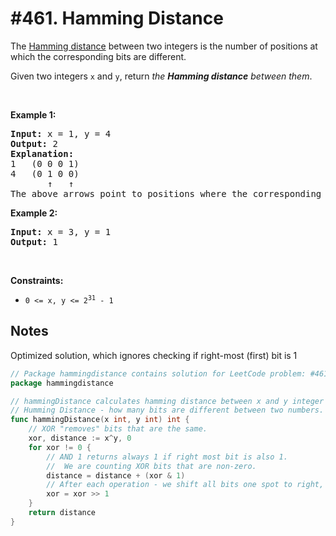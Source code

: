# #461. Hamming Distance

<p>The <a href="https://en.wikipedia.org/wiki/Hamming_distance" target="_blank">Hamming distance</a> between two integers is the number of positions at which the corresponding bits are different.</p>

<p>Given two integers <code>x</code> and <code>y</code>, return <em>the <strong>Hamming distance</strong> between them</em>.</p>

<p>&nbsp;</p>
<p><strong class="example">Example 1:</strong></p>

<pre><strong>Input:</strong> x = 1, y = 4
<strong>Output:</strong> 2
<strong>Explanation:</strong>
1   (0 0 0 1)
4   (0 1 0 0)
       ↑   ↑
The above arrows point to positions where the corresponding bits are different.
</pre>

<p><strong class="example">Example 2:</strong></p>

<pre><strong>Input:</strong> x = 3, y = 1
<strong>Output:</strong> 1
</pre>

<p>&nbsp;</p>
<p><strong>Constraints:</strong></p>

<ul>
	<li><code>0 &lt;=&nbsp;x, y &lt;= 2<sup>31</sup> - 1</code></li>
</ul>

## Notes

Optimized solution, which ignores checking if right-most (first) bit is 1

```go
// Package hammingdistance contains solution for LeetCode problem: #461. Hamming Distance.
package hammingdistance

// hammingDistance calculates hamming distance between x and y integer numbers.
// Humming Distance - how many bits are different between two numbers.
func hammingDistance(x int, y int) int {
	// XOR "removes" bits that are the same.
	xor, distance := x^y, 0
	for xor != 0 {
		// AND 1 returns always 1 if right most bit is also 1.
		//  We are counting XOR bits that are non-zero.
		distance = distance + (xor & 1)
		// After each operation - we shift all bits one spot to right, thus truncating the beginning.
		xor = xor >> 1
	}
	return distance
}
```